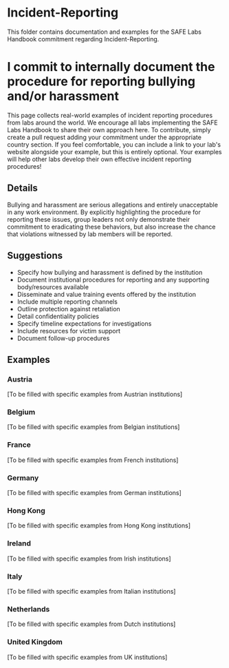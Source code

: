 # Incident-Reporting

This folder contains documentation and examples for the SAFE Labs Handbook commitment regarding Incident-Reporting.

# I commit to internally document the procedure for reporting bullying and/or harassment

This page collects real-world examples of incident reporting procedures from labs around the world. We encourage all labs implementing the SAFE Labs Handbook to share their own approach here. To contribute, simply create a pull request adding your commitment under the appropriate country section. If you feel comfortable, you can include a link to your lab's website alongside your example, but this is entirely optional. Your examples will help other labs develop their own effective incident reporting procedures!

## Details
Bullying and harassment are serious allegations and entirely unacceptable in any work environment. By explicitly highlighting the procedure for reporting these issues, group leaders not only demonstrate their commitment to eradicating these behaviors, but also increase the chance that violations witnessed by lab members will be reported.

## Suggestions
- Specify how bullying and harassment is defined by the institution
- Document institutional procedures for reporting and any supporting body/resources available
- Disseminate and value training events offered by the institution
- Include multiple reporting channels
- Outline protection against retaliation
- Detail confidentiality policies
- Specify timeline expectations for investigations
- Include resources for victim support
- Document follow-up procedures

## Examples

### Austria
[To be filled with specific examples from Austrian institutions]

### Belgium
[To be filled with specific examples from Belgian institutions]

### France
[To be filled with specific examples from French institutions]

### Germany
[To be filled with specific examples from German institutions]

### Hong Kong
[To be filled with specific examples from Hong Kong institutions]

### Ireland
[To be filled with specific examples from Irish institutions]

### Italy
[To be filled with specific examples from Italian institutions]

### Netherlands
[To be filled with specific examples from Dutch institutions]

### United Kingdom
[To be filled with specific examples from UK institutions]
